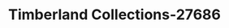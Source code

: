 ---
f_zip-code: 98501
f_state-code: WA
title: Timberland Collections-27686
f_phone: 360-754-0121
f_city-only: Olympia
f_address: Olympia Olympia
f_location-unique-id: '27686'
slug: timberland-collections-27686
updated-on: '2024-05-30T13:46:58.046Z'
created-on: '2024-05-30T13:36:59.803Z'
published-on: '2024-05-30T13:54:32.469Z'
f_city-state: cms/city/olympia-wa.md
f_company: cms/company/timberland-collections.md
f_state: cms/state/washington.md
layout: '[payday-loan].html'
tags: payday-loan
---